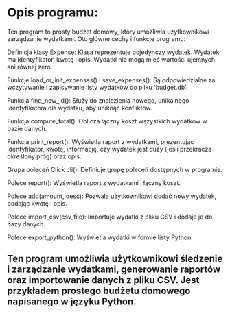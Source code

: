 
# Opis programu:

Ten program to prosty budżet domowy, który umożliwia użytkownikowi zarządzanie wydatkami. Oto główne cechy i funkcje programu:

Definicja klasy Expense: Klasa reprezentuje pojedynczy wydatek. Wydatek ma identyfikator, kwotę i opis. Wydatki nie mogą mieć wartości ujemnych ani równej zero.

Funkcje load_or_init_expenses() i save_expenses(): Są odpowiedzialne za wczytywanie i zapisywanie listy wydatków do pliku 'budget.db'.

Funkcja find_new_id(): Służy do znalezienia nowego, unikalnego identyfikatora dla wydatku, aby uniknąć konfliktów.

Funkcja compute_total(): Oblicza łączny koszt wszystkich wydatków w bazie danych.

Funkcja print_report(): Wyświetla raport z wydatkami, prezentując identyfikator, kwotę, informację, czy wydatek jest duży (jeśli przekracza określony próg) oraz opis.

Grupa poleceń Click cli(): Definiuje grupę poleceń dostępnych w programie.

Polece report(): Wyświetla raport z wydatkami i łączny koszt.

Polece add(amount, desc): Pozwala użytkownikowi dodać nowy wydatek, podając kwotę i opis.

Polece import_csv(csv_file): Importuje wydatki z pliku CSV i dodaje je do bazy danych.

Polece export_python(): Wyświetla wydatki w formie listy Python.

## Ten program umożliwia użytkownikowi śledzenie i zarządzanie wydatkami, generowanie raportów oraz importowanie danych z pliku CSV. Jest przykładem prostego budżetu domowego napisanego w języku Python.
